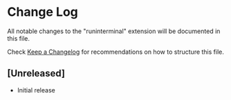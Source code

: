 # Change Log
All notable changes to the "runinterminal" extension will be documented in this file.

Check [Keep a Changelog](http://keepachangelog.com/) for recommendations on how to structure this file.

## [Unreleased]
- Initial release